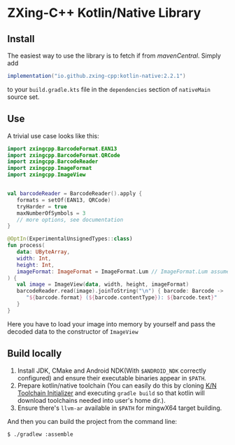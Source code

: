 # ZXing-C++ Kotlin/Native Library

## Install

The easiest way to use the library is to fetch if from _mavenCentral_. Simply add

```gradle
implementation("io.github.zxing-cpp:kotlin-native:2.2.1")
```

to your `build.gradle.kts` file in the `dependencies` section of `nativeMain` source set.

## Use

A trivial use case looks like this:

```kotlin
import zxingcpp.BarcodeFormat.EAN13
import zxingcpp.BarcodeFormat.QRCode
import zxingcpp.BarcodeReader
import zxingcpp.ImageFormat
import zxingcpp.ImageView


val barcodeReader = BarcodeReader().apply {
   formats = setOf(EAN13, QRCode)
   tryHarder = true
   maxNumberOfSymbols = 3
   // more options, see documentation
}

@OptIn(ExperimentalUnsignedTypes::class)
fun process(
   data: UByteArray,
   width: Int,
   height: Int,
   imageFormat: ImageFormat = ImageFormat.Lum // ImageFormat.Lum assumes grey scale image data.
) {
   val image = ImageView(data, width, height, imageFormat)
   barcodeReader.read(image).joinToString("\n") { barcode: Barcode ->
      "${barcode.format} (${barcode.contentType}): ${barcode.text}"
   }
}
```

Here you have to load your image into memory by yourself and pass the decoded data to the constructor of `ImageView`

## Build locally

1. Install JDK, CMake and Android NDK(With `$ANDROID_NDK` correctly configured) and ensure their
   executable binaries appear in `$PATH`.
2. Prepare kotlin/native toolchain (You can easily do this by cloning
   [K/N Toolchain Initializer](https://github.com/ISNing/kn-toolchain-initializer) and executing `gradle build`
   so that kotlin will download toolchains needed into user's home dir.).
3. Ensure there's `llvm-ar` available in `$PATH` for mingwX64 target building.

And then you can build the project from the command line:

	$ ./gradlew :assemble
